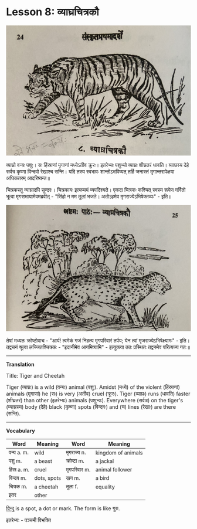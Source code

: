 # Lesson 8: व्याघ्रचित्रकौ

![Picture of a tiger](./images/r1l8a.jpg)

व्याघ्रो वन्यः पशुः। सः हिंस्राणां मृगाणां मध्येऽतीव क्रूरः। इतरेभ्यः पशुभ्यो व्याघ्रः शीघ्रतरं धावति। व्याघ्रस्य देहे सर्वत्र कृष्णा विन्दवो रेखाश्च सन्ति। यदि तस्य स्वभावः शान्तोऽभविष्यत् तर्हि जनास्तं मृगान्तरापेक्षया अधिकतरम् आदरिष्यन्त॥

चित्रकस्तु व्याघ्रादपि सुन्दरः। चित्रकायः इत्यप्ययं व्यपदिश्यते। एकदा चित्रकः कश्चित् स्वस्य रूपेण गर्वितो भूत्वा मृगसभायामेवमब्रवीत् - "सिंहो न मम तुलां भजते। अतोऽहमेव मृगराज्येऽभिषेक्तव्यः" - इति॥

![Picture of a cheetah](./images/r1l8b.jpg)

तेषां मध्यतः क्रोष्टोवाच - "आर्य! त्वमेकं गजं निहत्य मृगपरिवारं तर्पय; येन त्वां मृजराज्येऽभिषेक्ष्यामः" - इति। तद्वचनं श्रूत्वा लज्जितश्चित्रकः - "इदानीमेव आगमिष्यामि" - इत्युक्त्वा ततः प्रस्थितः तद्वनमेव परित्यज्य गतः॥

---

**Translation**

Title: Tiger and Cheetah

Tiger (व्याघ्रः) is a wild (वन्यः) animal (पशुः). Amidst (मध्ये) of the violent (हिंस्राणां) animals (मृगाणां) he (सः) is very (अतीव) cruel (क्रूरः). Tiger (व्याघ्रः) runs (धावति) faster (शीघ्रतरं) than other (इतरेभ्यः) animals (पशुभ्यः). Everywhere (सर्वत्र) on the tiger's (व्याघ्रस्य) body (देहे) black (कृष्णा) spots (विन्दवः) and (च) lines (रेखाः) are there (सन्ति).

---

**Vocabulary**

| Word | Meaning | Word | Meaning |
| --- | --- | --- | --- | 
| वन्य  a. m. | wild | मृगराज्य n. | kingdom of animals |
| पशु m. | a beast | क्रोष्टा m. | a jackal |
| हिंस्र a. m. | cruel | मृगपरिवार m. | animal follower |
| विन्दव m. | dots, spots | खग m. | a bird |
| चित्रक m. | a cheetah | तुला f. | equality |
| इतर | other |

[विन्दु](https://kosha.sanskrit.today/word/sa/vindu?q=%E0%A4%B5%E0%A4%BF%E0%A4%A8%E0%A5%8D%E0%A4%A6%E0%A4%B5%E0%A4%83) is a spot, a dot or mark. The form is like गुरु.

इतरेभ्यः -  पञ्चमी विभक्ति